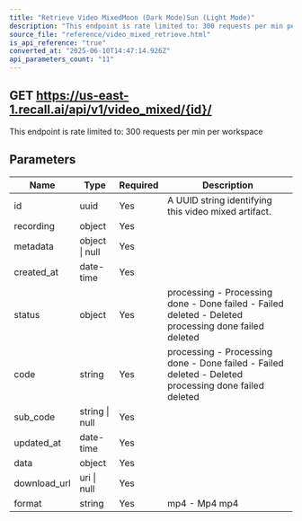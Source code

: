 ```yaml
---
title: "Retrieve Video MixedMoon (Dark Mode)Sun (Light Mode)"
description: "This endpoint is rate limited to: 300 requests per min per workspace"
source_file: "reference/video_mixed_retrieve.html"
is_api_reference: "true"
converted_at: "2025-06-10T14:47:14.926Z"
api_parameters_count: "11"
---
```

## GET https://us-east-1.recall.ai/api/v1/video_mixed/{id}/

This endpoint is rate limited to: 300 requests per min per workspace

## Parameters

| Name | Type | Required | Description |
| --- | --- | --- | --- |
| id | uuid | Yes | A UUID string identifying this video mixed artifact. |
| recording | object | Yes |  |
| metadata | object \| null | Yes |  |
| created_at | date-time | Yes |  |
| status | object | Yes | processing - Processing done - Done failed - Failed deleted - Deleted  processing done failed deleted |
| code | string | Yes | processing - Processing done - Done failed - Failed deleted - Deleted  processing done failed deleted |
| sub_code | string \| null | Yes |  |
| updated_at | date-time | Yes |  |
| data | object | Yes |  |
| download_url | uri \| null | Yes |  |
| format | string | Yes | mp4 - Mp4  mp4 |
